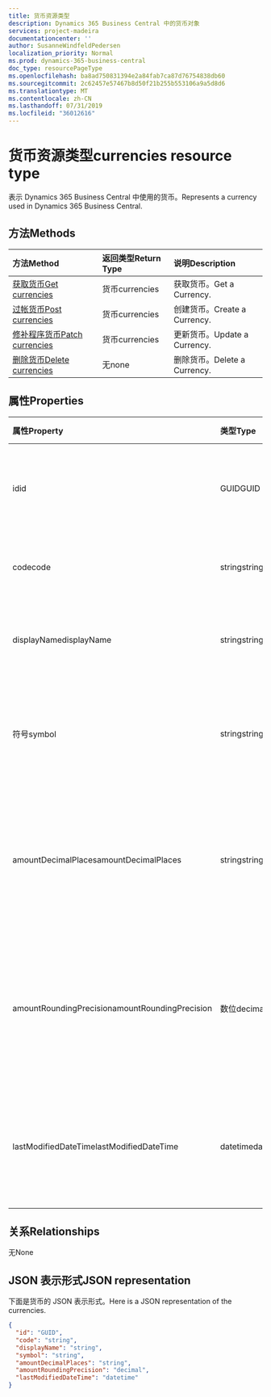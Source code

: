 ```yaml
---
title: 货币资源类型
description: Dynamics 365 Business Central 中的货币对象
services: project-madeira
documentationcenter: ''
author: SusanneWindfeldPedersen
localization_priority: Normal
ms.prod: dynamics-365-business-central
doc_type: resourcePageType
ms.openlocfilehash: ba8ad750831394e2a84fab7ca87d76754838db60
ms.sourcegitcommit: 2c62457e57467b8d50f21b255b553106a9a5d8d6
ms.translationtype: MT
ms.contentlocale: zh-CN
ms.lasthandoff: 07/31/2019
ms.locfileid: "36012616"
---
```

# <a name="currencies-resource-type"></a><span data-ttu-id="712e8-103">货币资源类型</span><span class="sxs-lookup"><span data-stu-id="712e8-103">currencies resource type</span></span>
<span data-ttu-id="712e8-104">表示 Dynamics 365 Business Central 中使用的货币。</span><span class="sxs-lookup"><span data-stu-id="712e8-104">Represents a currency used in Dynamics 365 Business Central.</span></span>

## <a name="methods"></a><span data-ttu-id="712e8-105">方法</span><span class="sxs-lookup"><span data-stu-id="712e8-105">Methods</span></span>
| <span data-ttu-id="712e8-106">方法</span><span class="sxs-lookup"><span data-stu-id="712e8-106">Method</span></span>                                                  |<span data-ttu-id="712e8-107">返回类型</span><span class="sxs-lookup"><span data-stu-id="712e8-107">Return Type</span></span>|<span data-ttu-id="712e8-108">说明</span><span class="sxs-lookup"><span data-stu-id="712e8-108">Description</span></span>       |
|:--------------------------------------------------------|:----------|:-----------------|
|[<span data-ttu-id="712e8-109">获取货币</span><span class="sxs-lookup"><span data-stu-id="712e8-109">Get currencies</span></span>](../api/dynamics-currencies-get.md)      |<span data-ttu-id="712e8-110">货币</span><span class="sxs-lookup"><span data-stu-id="712e8-110">currencies</span></span> |<span data-ttu-id="712e8-111">获取货币。</span><span class="sxs-lookup"><span data-stu-id="712e8-111">Get a Currency.</span></span>   |
|[<span data-ttu-id="712e8-112">过帐货币</span><span class="sxs-lookup"><span data-stu-id="712e8-112">Post currencies</span></span>](../api/dynamics-create-currencies.md)  |<span data-ttu-id="712e8-113">货币</span><span class="sxs-lookup"><span data-stu-id="712e8-113">currencies</span></span> |<span data-ttu-id="712e8-114">创建货币。</span><span class="sxs-lookup"><span data-stu-id="712e8-114">Create a Currency.</span></span>|
|[<span data-ttu-id="712e8-115">修补程序货币</span><span class="sxs-lookup"><span data-stu-id="712e8-115">Patch currencies</span></span>](../api/dynamics-currencies-update.md) |<span data-ttu-id="712e8-116">货币</span><span class="sxs-lookup"><span data-stu-id="712e8-116">currencies</span></span> |<span data-ttu-id="712e8-117">更新货币。</span><span class="sxs-lookup"><span data-stu-id="712e8-117">Update a Currency.</span></span>|
|[<span data-ttu-id="712e8-118">删除货币</span><span class="sxs-lookup"><span data-stu-id="712e8-118">Delete currencies</span></span>](../api/dynamics-currencies-delete.md)|<span data-ttu-id="712e8-119">无</span><span class="sxs-lookup"><span data-stu-id="712e8-119">none</span></span>       |<span data-ttu-id="712e8-120">删除货币。</span><span class="sxs-lookup"><span data-stu-id="712e8-120">Delete a Currency.</span></span>|

## <a name="properties"></a><span data-ttu-id="712e8-121">属性</span><span class="sxs-lookup"><span data-stu-id="712e8-121">Properties</span></span>
| <span data-ttu-id="712e8-122">属性</span><span class="sxs-lookup"><span data-stu-id="712e8-122">Property</span></span>              | <span data-ttu-id="712e8-123">类型</span><span class="sxs-lookup"><span data-stu-id="712e8-123">Type</span></span>   |<span data-ttu-id="712e8-124">说明</span><span class="sxs-lookup"><span data-stu-id="712e8-124">Description</span></span>                                                   |
|:----------------------|:-------|:-------------------------------------------------------------|
|<span data-ttu-id="712e8-125">id</span><span class="sxs-lookup"><span data-stu-id="712e8-125">id</span></span>                     |<span data-ttu-id="712e8-126">GUID</span><span class="sxs-lookup"><span data-stu-id="712e8-126">GUID</span></span>    |<span data-ttu-id="712e8-127">货币的唯一 ID。</span><span class="sxs-lookup"><span data-stu-id="712e8-127">The unique ID of the currency.</span></span> <span data-ttu-id="712e8-128">不可编辑。</span><span class="sxs-lookup"><span data-stu-id="712e8-128">Non-editable.</span></span>                  |
|<span data-ttu-id="712e8-129">code</span><span class="sxs-lookup"><span data-stu-id="712e8-129">code</span></span>                   |<span data-ttu-id="712e8-130">string</span><span class="sxs-lookup"><span data-stu-id="712e8-130">string</span></span>  |<span data-ttu-id="712e8-131">指定货币代码。</span><span class="sxs-lookup"><span data-stu-id="712e8-131">Specifies the currency code.</span></span>                                  |
|<span data-ttu-id="712e8-132">displayName</span><span class="sxs-lookup"><span data-stu-id="712e8-132">displayName</span></span>            |<span data-ttu-id="712e8-133">string</span><span class="sxs-lookup"><span data-stu-id="712e8-133">string</span></span>  |<span data-ttu-id="712e8-134">指定货币显示名称。</span><span class="sxs-lookup"><span data-stu-id="712e8-134">Specifies the currency display name.</span></span>                          |
|<span data-ttu-id="712e8-135">符号</span><span class="sxs-lookup"><span data-stu-id="712e8-135">symbol</span></span>                 |<span data-ttu-id="712e8-136">string</span><span class="sxs-lookup"><span data-stu-id="712e8-136">string</span></span>  |<span data-ttu-id="712e8-137">指定在支票上显示的此货币符号。</span><span class="sxs-lookup"><span data-stu-id="712e8-137">Specifies the symbol for this currency that appears on checks.</span></span>|
|<span data-ttu-id="712e8-138">amountDecimalPlaces</span><span class="sxs-lookup"><span data-stu-id="712e8-138">amountDecimalPlaces</span></span>    |<span data-ttu-id="712e8-139">string</span><span class="sxs-lookup"><span data-stu-id="712e8-139">string</span></span>  |<span data-ttu-id="712e8-140">指定系统将按此货币的金额显示的小数位数。</span><span class="sxs-lookup"><span data-stu-id="712e8-140">Specifies the number of decimal places the system will display on amounts for this currency.</span></span>|
|<span data-ttu-id="712e8-141">amountRoundingPrecision</span><span class="sxs-lookup"><span data-stu-id="712e8-141">amountRoundingPrecision</span></span>|<span data-ttu-id="712e8-142">数位</span><span class="sxs-lookup"><span data-stu-id="712e8-142">decimal</span></span> |<span data-ttu-id="712e8-143">指定此货币的舍入金额时要使用的时间间隔的大小。</span><span class="sxs-lookup"><span data-stu-id="712e8-143">Specifies the size of the interval to be used when rounding amounts for this currency.</span></span>|
|<span data-ttu-id="712e8-144">lastModifiedDateTime</span><span class="sxs-lookup"><span data-stu-id="712e8-144">lastModifiedDateTime</span></span>   |<span data-ttu-id="712e8-145">datetime</span><span class="sxs-lookup"><span data-stu-id="712e8-145">datetime</span></span>|<span data-ttu-id="712e8-146">修改了货币的最后一个日期/时间。</span><span class="sxs-lookup"><span data-stu-id="712e8-146">The last datetime the currency was modified.</span></span> <span data-ttu-id="712e8-147">只读。</span><span class="sxs-lookup"><span data-stu-id="712e8-147">Read-Only.</span></span>       |  


## <a name="relationships"></a><span data-ttu-id="712e8-148">关系</span><span class="sxs-lookup"><span data-stu-id="712e8-148">Relationships</span></span>
<span data-ttu-id="712e8-149">无</span><span class="sxs-lookup"><span data-stu-id="712e8-149">None</span></span>

## <a name="json-representation"></a><span data-ttu-id="712e8-150">JSON 表示形式</span><span class="sxs-lookup"><span data-stu-id="712e8-150">JSON representation</span></span>

<span data-ttu-id="712e8-151">下面是货币的 JSON 表示形式。</span><span class="sxs-lookup"><span data-stu-id="712e8-151">Here is a JSON representation of the currencies.</span></span>


```json
{
  "id": "GUID",
  "code": "string",
  "displayName": "string",
  "symbol": "string",
  "amountDecimalPlaces": "string",
  "amountRoundingPrecision": "decimal",
  "lastModifiedDateTime": "datetime"
}

```

